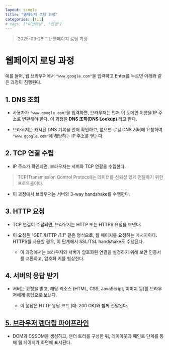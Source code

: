 ```yaml
---
layout: single
title: "웹페이지 로딩 과정"
categories: [til]
# tags: ["머신러닝", "웹앱"]
---
```


> 2025-03-29 TIL-웹페이지 로딩 과정

# 웹페이지 로딩 과정

예를 들어, 웹 브라우저에서 `"www.google.com"`을 입력하고 Enter를 누르면 아래와 같은 과정이 진행된다.

## 1. DNS 조회

- 사용자가 `"www.google.com"`을 입력하면, 브라우저는 먼저 이 도메인 이름을 IP 주소로 변환해야 한다. 이 과정을 **DNS 조회(DNS Lookup)** 라고 한다.

- 브라우저는 캐시된 DNS 기록을 먼저 확인하고, 없으면 로컬 DNS 서버에 요청하여 `"www.google.com"`에 해당하는 IP 주소를 얻는다.

## 2. TCP 연결 수립

- IP 주소가 확인되면, 브라우저는 서버와 TCP 연결을 수립한다.

> TCP(Transmission Control Protocol)는 데이터를 신뢰성 있게 전달하기 위한 프로토콜이다.

- 이 과정에서 브라우저는 서버와 3-way handshake를 수행한다.

## 3. HTTP 요청

- TCP 연결이 수립되면, 브라우저는 HTTP 또는 HTTPS 요청을 보낸다.

- 이 요청은 "GET /HTTP /1.1" 같은 형식으로, 웹 페이지를 요청하는 메시지이다. HTTPS를 사용할 경우, 이 단계에서 SSL/TSL handshake도 수행된다.

  - 이 과정에서는 브라우저와 서버가 암호화된 연결을 설정하기 위해 보안 인증서를 교환하고, 암호화 키를 협상한다.

## 4. 서버의 응답 받기

- 서버는 요청을 받고, 해당 리소스 (HTML, CSS, JavaScript, 이미지 등)를 브라우저에게 응답으로 보낸다.

  - 이 응답은 HTTP 응답 코드 (예: 200 OK)와 함께 전달된다.

## [5. 브라우저 렌더링 파이프라인](https://siggu.github.io/til/browser-rending-pipeline/)

- DOM과 CSSOM을 생성하고, 렌더 트리를 구성한 뒤, 레이아웃과 페인트 단계를 통해 웹 페이지가 화면에 표시된다.

